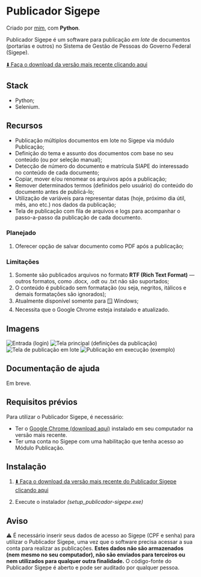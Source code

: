 # Publicador Sigepe

Criado por [mim](https://github.com/cegj), com **Python**.

Publicador Sigepe é um software para publicação *em lote* de documentos (portarias e outros) no Sistema de Gestão de Pessoas do Governo Federal (Sigepe).

[⬇️ Faça o download da versão mais recente clicando aqui](https://github.com/cegj/publicador_sigepe/releases)

## Stack

- Python;
- Selenium.

## Recursos

- Publicação múltiplos documentos em lote no Sigepe via módulo Publicação;
- Definição do tema e assunto dos documentos com base no seu conteúdo (ou por seleção manual);
- Detecção de número do documento e matrícula SIAPE do interessado no conteúdo de cada documento;
- Copiar, mover e/ou renomear os arquivos após a publicação;
- Remover determinados termos (definidos pelo usuário) do conteúdo do documento antes de publicá-lo;
- Utilização de variáveis para representar datas (hoje, próximo dia útil, mês, ano etc.) nos dados da publicação;
- Tela de publicação com fila de arquivos e logs para acompanhar o passo-a-passo da publicação de cada documento.

### Planejado

1. Oferecer opção de salvar documento como PDF após a publicação;

### Limitações

1. Somente são publicados arquivos no formato **RTF (Rich Text Format)** — outros formatos, como .docx, .odt ou .txt não são suportados;
2. O conteúdo é publicado sem formatação (ou seja, negritos, itálicos e demais formatações são ignorados);
3. Atualmente disponível somente para 🪟 Windows;
4. Necessita que o Google Chrome esteja instalado e atualizado.

## Imagens
<img src="https://i.imgur.com/7JpOy65.png" title="Entrada (login)" />

<img src="https://i.imgur.com/Lvh8sN0.png" title="Tela principal (definições da publicação)" />

<img src="https://i.imgur.com/K0fBfzq.png" title="Tela de publicação em lote" />

<img src="https://i.imgur.com/7nM8uQL.gif" title="Publicação em execução (exemplo)" />

## Documentação de ajuda

Em breve.

## Requisitos prévios

Para utilizar o Publicador Sigepe, é necessário:
-  Ter o [Google Chrome (download aqui)](https://www.google.com/intl/pt-BR/chrome/) instalado em seu computador na versão mais recente.
-  Ter uma conta no Sigepe com uma habilitação que tenha acesso ao Módulo Publicação.

## Instalação

1. [⬇️ Faça o download da versão mais recente do Publicador Sigepe clicando aqui](https://github.com/cegj/publicador_sigepe/releases)

2. Execute o instalador *(setup_publicador-sigepe.exe)*

## Aviso

⚠️ É necessário inserir seus dados de acesso ao Sigepe (CPF e senha) para utilizar o Publicador Sigepe, uma vez que o software precisa acessar a sua conta para realizar as publicações. **Estes dados não são armazenados (nem mesmo no seu computador), não são enviados para terceiros ou nem utilizados para qualquer outra finalidade.** O código-fonte do Publicador Sigepe é aberto e pode ser auditado por qualquer pessoa.